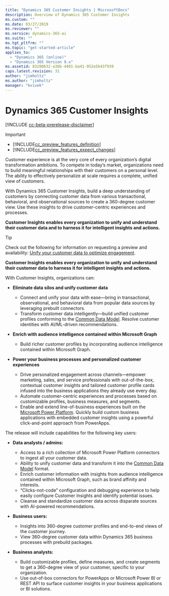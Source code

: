 ```yaml
---
title: "Dynamics 365 Customer Insights | MicrosoftDocs"
description: Overview of Dynamics 365 Customer Insights
ms.custom: ""
ms.date: 03/27/2019
ms.reviewer: ""
ms.service: dynamics-365-ai
ms.suite: ""
ms.tgt_pltfrm: ""
ms.topic: "get-started-article"
applies_to: 
  - "Dynamics 365 (online)"
  - "Dynamics 365 Version 9.x"
ms.assetid: 83200632-a36b-4401-ba41-952e5b43f939
caps.latest.revision: 31
author: "jimholtz"
ms.author: "jimholtz"
manager: "kvivek"
---
```

# Dynamics 365 Customer Insights 

[!INCLUDE [cc-beta-prerelease-disclaimer](../includes/cc-beta-prerelease-disclaimer.md)]

> [!IMPORTANT]
> - [!INCLUDE[cc_preview_features_definition](../includes/cc-preview-features-definition.md)]  
> - [!INCLUDE[cc_preview_features_expect_changes](../includes/cc-preview-features-expect-changes.md)]  

<!--  This feature currently has limited availability. -->
<!--  [!INCLUDE[cc_preview_features_no_MS_support](../includes/cc-preview-features-no-ms-support.md)]  -->

Customer experience is at the very core of every organization’s digital transformation ambitions. To compete in today’s market, organizations need to build meaningful relationships with their customers on a personal level. The ability to effectively personalize at scale requires a complete, unified view of customers. 

With Dynamics 365 Customer Insights, build a deep understanding of customers by connecting customer data from various transactional, behavioral, and observational sources to create a 360-degree customer view. Use  these insights to drive customer-centric experiences and processes.

**Customer Insights enables every organization to unify and understand their customer data and to harness it for intelligent insights and actions.** 

> [!TIP]
> Check out the following for information on requesting a preview and availability: [Unify your customer data to optimize engagement](https://dynamics.microsoft.com/ai/customer-insights/).

**Customer Insights enables every organization to unify and understand their customer data to harness it for intelligent insights and actions.** 

With Customer Insights, organizations can:  

<!--note from editor:  In bullet below, spell out "AI/ML"?  -->

- **Eliminate data silos and unify customer data**

   - Connect and unify your data with ease—bring in transactional, observational, and behavioral data from popular data sources by leveraging prebuilt connectors.
   - Transform customer data intelligently—build unified customer profiles conforming to the [Common Data Model](https://docs.microsoft.com/common-data-model/). Resolve customer identities with AI/ML-driven recommendations.     

- **Enrich with audience intelligence contained within Microsoft Graph**

   - Build richer customer profiles by incorporating audience intelligence contained within Microsoft Graph.  

- **Power your business processes and personalized customer experiences**

   - Drive personalized engagement across channels—empower marketing, sales, and service professionals with out-of-the-box, contextual customer insights and tailored customer profile cards infused into the business applications they already use every day.    
   - Automate customer-centric experiences and processes based on customizable profiles, business measures, and segments. 
   - Enable and extend line-of-business experiences built on the [Microsoft Power Platform](https://cloudblogs.microsoft.com/dynamics365/2019/01/29/the-microsoft-power-platform-empowering-millions-of-people-to-achieve-more/). Quickly build custom business applications with embedded customer insights using a powerful click-and-point approach from PowerApps.  

The release will include capabilities for the following key users:

- **Data analysts / admins:**

  - Access to a rich collection of Microsoft Power Platform connectors to ingest all your customer data. 
  - Ability to unify customer data and transform it into the [Common Data Model](https://docs.microsoft.com/common-data-model/) format. 
  - Enrich customer information with insights from audience intelligence contained within Microsoft Graph, such as brand affinity and interests. 
  - “Clicks-not-code” configuration and debugging experience to help easily configure Customer Insights and identify potential issues. 
  - Cleanse and standardize customer data across disparate sources with AI-powered recommendations.  

<!--note from editor:change "prebuild" to "prebuilt"?   -->

- **Business users:**

  - Insights into 360-degree customer profiles and end-to-end views of the customer journey. 
  - View 360-degree customer data within Dynamics 365 business processes with prebuild packages. 

- **Business analysts:**

  - Build customizable profiles, define measures, and create segments to get a 360-degree view of your customer, specific to your organization.  
  - Use out-of-box connectors for PowerApps or Microsoft Power BI or REST API to surface customer insights in your business applications or BI solutions.  









